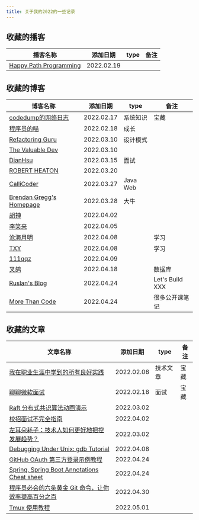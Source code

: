 ```yaml
---
title: 关于我的2022的一些记录
---
```


## 收藏的播客
| 播客名称 | 添加日期 | type | 备注 |
| ------- | ------- | ---- | ---- |
| [Happy Path Programming](https://anchor.fm/happypathprogramming) | 2022.02.19 |  |  |


## 收藏的博客
| 博客名称 | 添加日期 | type | 备注 |
| ------- | ------- | ---- | ---- |
| [codedump的网络日志](https://www.codedump.info/) | 2022.02.17 | 系统知识 | 宝藏 |
| [程序员的喵](https://catcoding.me) | 2022.02.18 | 成长 |  |
| [Refactoring Guru](https://refactoring.guru/) | 2022.03.10 | 设计模式 |  |
| [The Valuable Dev](https://thevaluable.dev/) | 2022.03.10 |  |  |
| [DianHsu](https://dianhsu.top/index.html) | 2022.03.15 | 面试 |  |
| [ROBERT HEATON](https://robertheaton.com/) | 2022.03.20 |  |  |
| [CalliCoder](https://www.callicoder.com/) | 2022.03.27 | Java Web |  |
| [Brendan Gregg's Homepage](https://www.brendangregg.com/index.html) | 2022.03.28 |大牛 |  |
| [胡神](https://conanhujinming.github.io/) | 2022.04.02 |  |  |
| [李笑来](https://lixiaolai.com/) | 2022.04.05 |  |  |
| [沧海月明](https://www.inlighting.org/) | 2022.04.08 |  | 学习 |
| [TXY](https://tanxinyu.work/)  | 2022.04.08 |  | 学习 |
| [111qqz](https://111qqz.com/) | 2022.04.09 |  |  |
| [叉鸽](https://mrcroxx.github.io/) | 2022.04.18 |  | 数据库 |
| [Ruslan's Blog](https://ruslanspivak.com/) | 2022.04.24 |  | Let's Build XXX |
| [More Than Code](heavensheep) | 2022.04.24 |  | 很多公开课笔记 |

## 收藏的文章
| 文章名称 | 添加日期 | type | 备注 |
| ------- | ------- | ---- | ---- |
| [我在职业生涯中学到的所有良好实践](https://rchaves.app/good-practices/) | 2022.02.06 | 技术文章 | 宝藏 |
| [聊聊微软面试](https://mp.weixin.qq.com/s/-NESGyGBbF3WakPFieAT0w) | 2022.02.18 | 面试 | 宝藏 |
| [Raft 分布式共识算法动画演示](http://www.kailing.pub/raft/index.html) | 2022.03.02 |  |  |
| [校招面试不完全指南](https://www.zackwu.com/posts/2020-10-05-an-incomplete-guide-to-campus-recruitment-interviews/) | 2022.04.02 |  |  |
| [左耳朵耗子：技术人如何更好地把控发展趋势？](https://mp.weixin.qq.com/s/Cedl9lIk2mAd9b_NUCnj_g) | 2022.03.02 |  |  |
| [Debugging Under Unix: gdb Tutorial](https://www.cs.cmu.edu/~gilpin/tutorial/) | 2022.04.08 |  |  |
| [GitHub OAuth 第三方登录示例教程](https://www.ruanyifeng.com/blog/2019/04/github-oauth.html)  | 2022.04.24 |  |  |
| [Spring, Spring Boot Annotations Cheat sheet](https://medium.com/@sureshkumar_95502/spring-spring-boot-annotations-cheat-sheet-de546e0b03d4)  | 2022.04.24 |  |  |
| [程序员必会的六条黄金 Git 命令，让你效率提高百分之百](https://vikingz.me/pro-git/) | 2022.04.30 |  |  |
| [Tmux 使用教程](https://www.ruanyifeng.com/blog/2019/10/tmux.html) | 2022.05.01 |  |  |
